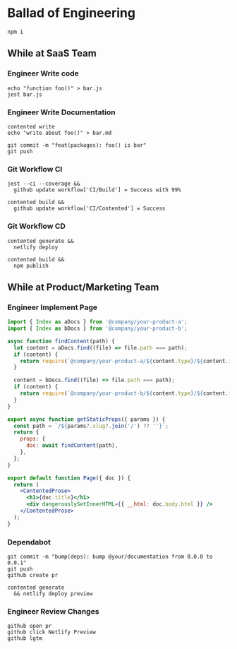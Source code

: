# Ballad of Engineering

```shell
npm i
```

## While at SaaS Team

### Engineer Write code

```shell
echo "function foo()" > bar.js
jest bar.js
```

### Engineer Write Documentation

```shell
contented write
echo "write about foo()" > bar.md

git commit -m "feat(packages): foo() is bar"
git push
```

### Git Workflow CI

```shell
jest --ci --coverage &&
  github update workflow['CI/Build'] = Success with 99%

contented build &&
  github update workflow['CI/Contented'] = Success
```

### Git Workflow CD

```shell
contented generate &&
  netlify deploy

contented build &&
  npm publish
```

## While at Product/Marketing Team

### Engineer Implement Page

```jsx
import { Index as aDocs } from '@company/your-product-a';
import { Index as bDocs } from '@company/your-product-b';

async function findContent(path) {
  let content = aDocs.find((file) => file.path === path);
  if (content) {
    return require(`@company/your-product-a/${content.type}/${content.id}.json`);
  }

  content = bDocs.find((file) => file.path === path);
  if (content) {
    return require(`@company/your-product-b/${content.type}/${content.id}.json`);
  }
}

export async function getStaticProps({ params }) {
  const path = `/${params?.slug?.join('/') ?? ''}`;
  return {
    props: {
      doc: await findContent(path),
    },
  };
}

export default function Page({ doc }) {
  return (
    <ContentedProse>
      <h1>{doc.title}</h1>
      <div dangerouslySetInnerHTML={{ __html: doc.body.html }} />
    </ContentedProse>
  );
}
```

### Dependabot

```shell
git commit -m "bump(deps): bump @your/documentation from 0.0.0 to 0.0.1"
git push
github create pr

contented generate
  && netlify deploy preview
```

### Engineer Review Changes

```shell
github open pr
github click Netlify Preview
github lgtm
```
